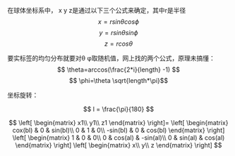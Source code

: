 在球体坐标系中， x y z是通过以下三个公式来确定，其中r是半径
$$ x=rsin \theta cos \phi $$
$$ y=rsin \theta sin \phi $$
$$ z=rcos \theta $$



要实标签的均匀分布就要对θ φ取随机值，网上找的两个公式，原理未搞懂：
$$ \theta=arccos(\frac{2*i}{length} -1) $$
$$ \phi=\theta \sqrt{length*\pi}$$

坐标旋转：

$$ l = \frac{\pi}{180} $$

$$
\left[
 \begin{matrix}
    x1\\
    y1\\
    z1
 \end{matrix}
\right]=
\left[
 \begin{matrix}
   cox(bl) & 0 & sin(bl)\\
   0 & 1 & 0\\
   -sin(bl) & 0 & cos(bl)
  \end{matrix} 
\right]
\left[
 \begin{matrix}
   1 & 0 & 0\\
   0 & cos(al) & -sin(al)\\
   0 & sin(al) & cos(al)
  \end{matrix} 
\right]
\left[
 \begin{matrix}
    x\\
    y\\
    z
 \end{matrix}
\right]
$$

$$  $$
